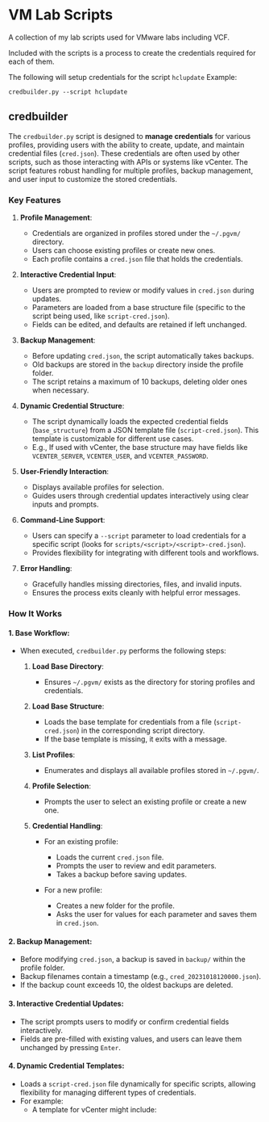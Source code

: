 # VM Lab Scripts 

A collection of my lab scripts used for VMware labs including VCF.

Included with the scripts is a process to create the credentials required for each of them. 


The following will setup credentials for the script `hclupdate`
Example:
```shell
credbuilder.py --script hclupdate 
```

## credbuilder

The `credbuilder.py` script is designed to **manage credentials** for various profiles, providing users with the ability to create, update, and maintain credential files (`cred.json`). These credentials are often used by other scripts, such as those interacting with APIs or systems like vCenter. The script features robust handling for multiple profiles, backup management, and user input to customize the stored credentials.

### Key Features
1. **Profile Management**:
    - Credentials are organized in profiles stored under the `~/.pgvm/` directory.
    - Users can choose existing profiles or create new ones.
    - Each profile contains a `cred.json` file that holds the credentials.

2. **Interactive Credential Input**:
    - Users are prompted to review or modify values in `cred.json` during updates.
    - Parameters are loaded from a base structure file (specific to the script being used, like `script-cred.json`).
    - Fields can be edited, and defaults are retained if left unchanged.

3. **Backup Management**:
    - Before updating `cred.json`, the script automatically takes backups.
    - Old backups are stored in the `backup` directory inside the profile folder.
    - The script retains a maximum of 10 backups, deleting older ones when necessary.

4. **Dynamic Credential Structure**:
    - The script dynamically loads the expected credential fields (`base_structure`) from a JSON template file (`script-cred.json`). This template is customizable for different use cases.
    - E.g., If used with vCenter, the base structure may have fields like `VCENTER_SERVER`, `VCENTER_USER`, and `VCENTER_PASSWORD`.

5. **User-Friendly Interaction**:
    - Displays available profiles for selection.
    - Guides users through credential updates interactively using clear inputs and prompts.

6. **Command-Line Support**:
    - Users can specify a `--script` parameter to load credentials for a specific script (looks for `scripts/<script>/<script>-cred.json`).
    - Provides flexibility for integrating with different tools and workflows.

7. **Error Handling**:
    - Gracefully handles missing directories, files, and invalid inputs.
    - Ensures the process exits cleanly with helpful error messages.

### How It Works
#### 1. **Base Workflow**:
- When executed, `credbuilder.py` performs the following steps:
    1. **Load Base Directory**:
        - Ensures `~/.pgvm/` exists as the directory for storing profiles and credentials.

    2. **Load Base Structure**:
        - Loads the base template for credentials from a file (`script-cred.json`) in the corresponding script directory.
        - If the base template is missing, it exits with a message.

    3. **List Profiles**:
        - Enumerates and displays all available profiles stored in `~/.pgvm/`.

    4. **Profile Selection**:
        - Prompts the user to select an existing profile or create a new one.

    5. **Credential Handling**:
        - For an existing profile:
            - Loads the current `cred.json` file.
            - Prompts the user to review and edit parameters.
            - Takes a backup before saving updates.

        - For a new profile:
            - Creates a new folder for the profile.
            - Asks the user for values for each parameter and saves them in `cred.json`.

#### 2. **Backup Management**:
- Before modifying `cred.json`, a backup is saved in `backup/` within the profile folder.
- Backup filenames contain a timestamp (e.g., `cred_20231018120000.json`).
- If the backup count exceeds 10, the oldest backups are deleted.

#### 3. **Interactive Credential Updates**:
- The script prompts users to modify or confirm credential fields interactively.
- Fields are pre-filled with existing values, and users can leave them unchanged by pressing `Enter`.

#### 4. **Dynamic Credential Templates**:
- Loads a `script-cred.json` file dynamically for specific scripts, allowing flexibility for managing different types of credentials.
- For example:
    - A template for vCenter might include: